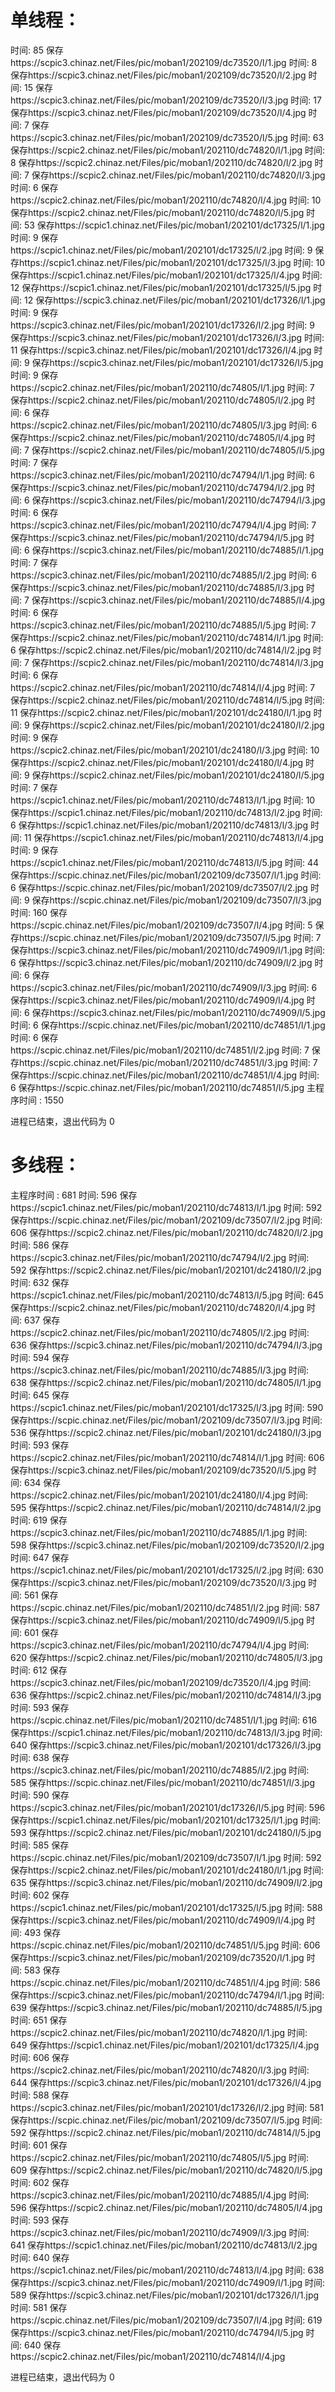 # 单线程：
时间: 85  保存https://scpic3.chinaz.net/Files/pic/moban1/202109/dc73520/l/1.jpg
时间: 8  保存https://scpic3.chinaz.net/Files/pic/moban1/202109/dc73520/l/2.jpg
时间: 15  保存https://scpic3.chinaz.net/Files/pic/moban1/202109/dc73520/l/3.jpg
时间: 17  保存https://scpic3.chinaz.net/Files/pic/moban1/202109/dc73520/l/4.jpg
时间: 7  保存https://scpic3.chinaz.net/Files/pic/moban1/202109/dc73520/l/5.jpg
时间: 63  保存https://scpic2.chinaz.net/Files/pic/moban1/202110/dc74820/l/1.jpg
时间: 8  保存https://scpic2.chinaz.net/Files/pic/moban1/202110/dc74820/l/2.jpg
时间: 7  保存https://scpic2.chinaz.net/Files/pic/moban1/202110/dc74820/l/3.jpg
时间: 6  保存https://scpic2.chinaz.net/Files/pic/moban1/202110/dc74820/l/4.jpg
时间: 10  保存https://scpic2.chinaz.net/Files/pic/moban1/202110/dc74820/l/5.jpg
时间: 53  保存https://scpic1.chinaz.net/Files/pic/moban1/202101/dc17325/l/1.jpg
时间: 9  保存https://scpic1.chinaz.net/Files/pic/moban1/202101/dc17325/l/2.jpg
时间: 9  保存https://scpic1.chinaz.net/Files/pic/moban1/202101/dc17325/l/3.jpg
时间: 10  保存https://scpic1.chinaz.net/Files/pic/moban1/202101/dc17325/l/4.jpg
时间: 12  保存https://scpic1.chinaz.net/Files/pic/moban1/202101/dc17325/l/5.jpg
时间: 12  保存https://scpic3.chinaz.net/Files/pic/moban1/202101/dc17326/l/1.jpg
时间: 9  保存https://scpic3.chinaz.net/Files/pic/moban1/202101/dc17326/l/2.jpg
时间: 9  保存https://scpic3.chinaz.net/Files/pic/moban1/202101/dc17326/l/3.jpg
时间: 11  保存https://scpic3.chinaz.net/Files/pic/moban1/202101/dc17326/l/4.jpg
时间: 9  保存https://scpic3.chinaz.net/Files/pic/moban1/202101/dc17326/l/5.jpg
时间: 9  保存https://scpic2.chinaz.net/Files/pic/moban1/202110/dc74805/l/1.jpg
时间: 7  保存https://scpic2.chinaz.net/Files/pic/moban1/202110/dc74805/l/2.jpg
时间: 6  保存https://scpic2.chinaz.net/Files/pic/moban1/202110/dc74805/l/3.jpg
时间: 6  保存https://scpic2.chinaz.net/Files/pic/moban1/202110/dc74805/l/4.jpg
时间: 7  保存https://scpic2.chinaz.net/Files/pic/moban1/202110/dc74805/l/5.jpg
时间: 7  保存https://scpic3.chinaz.net/Files/pic/moban1/202110/dc74794/l/1.jpg
时间: 6  保存https://scpic3.chinaz.net/Files/pic/moban1/202110/dc74794/l/2.jpg
时间: 6  保存https://scpic3.chinaz.net/Files/pic/moban1/202110/dc74794/l/3.jpg
时间: 6  保存https://scpic3.chinaz.net/Files/pic/moban1/202110/dc74794/l/4.jpg
时间: 7  保存https://scpic3.chinaz.net/Files/pic/moban1/202110/dc74794/l/5.jpg
时间: 6  保存https://scpic3.chinaz.net/Files/pic/moban1/202110/dc74885/l/1.jpg
时间: 7  保存https://scpic3.chinaz.net/Files/pic/moban1/202110/dc74885/l/2.jpg
时间: 6  保存https://scpic3.chinaz.net/Files/pic/moban1/202110/dc74885/l/3.jpg
时间: 7  保存https://scpic3.chinaz.net/Files/pic/moban1/202110/dc74885/l/4.jpg
时间: 6  保存https://scpic3.chinaz.net/Files/pic/moban1/202110/dc74885/l/5.jpg
时间: 7  保存https://scpic2.chinaz.net/Files/pic/moban1/202110/dc74814/l/1.jpg
时间: 6  保存https://scpic2.chinaz.net/Files/pic/moban1/202110/dc74814/l/2.jpg
时间: 7  保存https://scpic2.chinaz.net/Files/pic/moban1/202110/dc74814/l/3.jpg
时间: 6  保存https://scpic2.chinaz.net/Files/pic/moban1/202110/dc74814/l/4.jpg
时间: 7  保存https://scpic2.chinaz.net/Files/pic/moban1/202110/dc74814/l/5.jpg
时间: 11  保存https://scpic2.chinaz.net/Files/pic/moban1/202101/dc24180/l/1.jpg
时间: 9  保存https://scpic2.chinaz.net/Files/pic/moban1/202101/dc24180/l/2.jpg
时间: 9  保存https://scpic2.chinaz.net/Files/pic/moban1/202101/dc24180/l/3.jpg
时间: 10  保存https://scpic2.chinaz.net/Files/pic/moban1/202101/dc24180/l/4.jpg
时间: 9  保存https://scpic2.chinaz.net/Files/pic/moban1/202101/dc24180/l/5.jpg
时间: 7  保存https://scpic1.chinaz.net/Files/pic/moban1/202110/dc74813/l/1.jpg
时间: 10  保存https://scpic1.chinaz.net/Files/pic/moban1/202110/dc74813/l/2.jpg
时间: 6  保存https://scpic1.chinaz.net/Files/pic/moban1/202110/dc74813/l/3.jpg
时间: 11  保存https://scpic1.chinaz.net/Files/pic/moban1/202110/dc74813/l/4.jpg
时间: 9  保存https://scpic1.chinaz.net/Files/pic/moban1/202110/dc74813/l/5.jpg
时间: 44  保存https://scpic.chinaz.net/Files/pic/moban1/202109/dc73507/l/1.jpg
时间: 6  保存https://scpic.chinaz.net/Files/pic/moban1/202109/dc73507/l/2.jpg
时间: 9  保存https://scpic.chinaz.net/Files/pic/moban1/202109/dc73507/l/3.jpg
时间: 160  保存https://scpic.chinaz.net/Files/pic/moban1/202109/dc73507/l/4.jpg
时间: 5  保存https://scpic.chinaz.net/Files/pic/moban1/202109/dc73507/l/5.jpg
时间: 7  保存https://scpic3.chinaz.net/Files/pic/moban1/202110/dc74909/l/1.jpg
时间: 6  保存https://scpic3.chinaz.net/Files/pic/moban1/202110/dc74909/l/2.jpg
时间: 6  保存https://scpic3.chinaz.net/Files/pic/moban1/202110/dc74909/l/3.jpg
时间: 6  保存https://scpic3.chinaz.net/Files/pic/moban1/202110/dc74909/l/4.jpg
时间: 6  保存https://scpic3.chinaz.net/Files/pic/moban1/202110/dc74909/l/5.jpg
时间: 6  保存https://scpic.chinaz.net/Files/pic/moban1/202110/dc74851/l/1.jpg
时间: 6  保存https://scpic.chinaz.net/Files/pic/moban1/202110/dc74851/l/2.jpg
时间: 7  保存https://scpic.chinaz.net/Files/pic/moban1/202110/dc74851/l/3.jpg
时间: 7  保存https://scpic.chinaz.net/Files/pic/moban1/202110/dc74851/l/4.jpg
时间: 6  保存https://scpic.chinaz.net/Files/pic/moban1/202110/dc74851/l/5.jpg
主程序时间 : 1550

进程已结束，退出代码为 0





# 多线程：
主程序时间 : 681
时间: 596  保存https://scpic1.chinaz.net/Files/pic/moban1/202110/dc74813/l/1.jpg
时间: 592  保存https://scpic.chinaz.net/Files/pic/moban1/202109/dc73507/l/2.jpg
时间: 606  保存https://scpic2.chinaz.net/Files/pic/moban1/202110/dc74820/l/2.jpg
时间: 586  保存https://scpic3.chinaz.net/Files/pic/moban1/202110/dc74794/l/2.jpg
时间: 592  保存https://scpic2.chinaz.net/Files/pic/moban1/202101/dc24180/l/2.jpg
时间: 632  保存https://scpic1.chinaz.net/Files/pic/moban1/202110/dc74813/l/5.jpg
时间: 645  保存https://scpic2.chinaz.net/Files/pic/moban1/202110/dc74820/l/4.jpg
时间: 637  保存https://scpic2.chinaz.net/Files/pic/moban1/202110/dc74805/l/2.jpg
时间: 636  保存https://scpic3.chinaz.net/Files/pic/moban1/202110/dc74794/l/3.jpg
时间: 594  保存https://scpic3.chinaz.net/Files/pic/moban1/202110/dc74885/l/3.jpg
时间: 638  保存https://scpic2.chinaz.net/Files/pic/moban1/202110/dc74805/l/1.jpg
时间: 645  保存https://scpic1.chinaz.net/Files/pic/moban1/202101/dc17325/l/3.jpg
时间: 590  保存https://scpic.chinaz.net/Files/pic/moban1/202109/dc73507/l/3.jpg
时间: 536  保存https://scpic2.chinaz.net/Files/pic/moban1/202101/dc24180/l/3.jpg
时间: 593  保存https://scpic2.chinaz.net/Files/pic/moban1/202110/dc74814/l/1.jpg
时间: 606  保存https://scpic3.chinaz.net/Files/pic/moban1/202109/dc73520/l/5.jpg
时间: 634  保存https://scpic2.chinaz.net/Files/pic/moban1/202101/dc24180/l/4.jpg
时间: 595  保存https://scpic2.chinaz.net/Files/pic/moban1/202110/dc74814/l/2.jpg
时间: 619  保存https://scpic3.chinaz.net/Files/pic/moban1/202110/dc74885/l/1.jpg
时间: 598  保存https://scpic3.chinaz.net/Files/pic/moban1/202109/dc73520/l/2.jpg
时间: 647  保存https://scpic1.chinaz.net/Files/pic/moban1/202101/dc17325/l/2.jpg
时间: 630  保存https://scpic3.chinaz.net/Files/pic/moban1/202109/dc73520/l/3.jpg
时间: 561  保存https://scpic.chinaz.net/Files/pic/moban1/202110/dc74851/l/2.jpg
时间: 587  保存https://scpic3.chinaz.net/Files/pic/moban1/202110/dc74909/l/5.jpg
时间: 601  保存https://scpic3.chinaz.net/Files/pic/moban1/202110/dc74794/l/4.jpg
时间: 620  保存https://scpic2.chinaz.net/Files/pic/moban1/202110/dc74805/l/3.jpg
时间: 612  保存https://scpic3.chinaz.net/Files/pic/moban1/202109/dc73520/l/4.jpg
时间: 636  保存https://scpic2.chinaz.net/Files/pic/moban1/202110/dc74814/l/3.jpg
时间: 593  保存https://scpic.chinaz.net/Files/pic/moban1/202110/dc74851/l/1.jpg
时间: 616  保存https://scpic1.chinaz.net/Files/pic/moban1/202110/dc74813/l/3.jpg
时间: 640  保存https://scpic3.chinaz.net/Files/pic/moban1/202101/dc17326/l/3.jpg
时间: 638  保存https://scpic3.chinaz.net/Files/pic/moban1/202110/dc74885/l/2.jpg
时间: 585  保存https://scpic.chinaz.net/Files/pic/moban1/202110/dc74851/l/3.jpg
时间: 590  保存https://scpic3.chinaz.net/Files/pic/moban1/202101/dc17326/l/5.jpg
时间: 596  保存https://scpic1.chinaz.net/Files/pic/moban1/202101/dc17325/l/1.jpg
时间: 593  保存https://scpic2.chinaz.net/Files/pic/moban1/202101/dc24180/l/5.jpg
时间: 585  保存https://scpic.chinaz.net/Files/pic/moban1/202109/dc73507/l/1.jpg
时间: 592  保存https://scpic2.chinaz.net/Files/pic/moban1/202101/dc24180/l/1.jpg
时间: 635  保存https://scpic3.chinaz.net/Files/pic/moban1/202110/dc74909/l/2.jpg
时间: 602  保存https://scpic1.chinaz.net/Files/pic/moban1/202101/dc17325/l/5.jpg
时间: 588  保存https://scpic3.chinaz.net/Files/pic/moban1/202110/dc74909/l/4.jpg
时间: 493  保存https://scpic.chinaz.net/Files/pic/moban1/202110/dc74851/l/5.jpg
时间: 606  保存https://scpic3.chinaz.net/Files/pic/moban1/202109/dc73520/l/1.jpg
时间: 583  保存https://scpic.chinaz.net/Files/pic/moban1/202110/dc74851/l/4.jpg
时间: 586  保存https://scpic3.chinaz.net/Files/pic/moban1/202110/dc74794/l/1.jpg
时间: 639  保存https://scpic3.chinaz.net/Files/pic/moban1/202110/dc74885/l/5.jpg
时间: 651  保存https://scpic2.chinaz.net/Files/pic/moban1/202110/dc74820/l/1.jpg
时间: 649  保存https://scpic1.chinaz.net/Files/pic/moban1/202101/dc17325/l/4.jpg
时间: 606  保存https://scpic2.chinaz.net/Files/pic/moban1/202110/dc74820/l/3.jpg
时间: 644  保存https://scpic3.chinaz.net/Files/pic/moban1/202101/dc17326/l/4.jpg
时间: 588  保存https://scpic3.chinaz.net/Files/pic/moban1/202101/dc17326/l/2.jpg
时间: 581  保存https://scpic.chinaz.net/Files/pic/moban1/202109/dc73507/l/5.jpg
时间: 592  保存https://scpic2.chinaz.net/Files/pic/moban1/202110/dc74814/l/5.jpg
时间: 601  保存https://scpic2.chinaz.net/Files/pic/moban1/202110/dc74805/l/5.jpg
时间: 609  保存https://scpic2.chinaz.net/Files/pic/moban1/202110/dc74820/l/5.jpg
时间: 602  保存https://scpic3.chinaz.net/Files/pic/moban1/202110/dc74885/l/4.jpg
时间: 596  保存https://scpic2.chinaz.net/Files/pic/moban1/202110/dc74805/l/4.jpg
时间: 593  保存https://scpic3.chinaz.net/Files/pic/moban1/202110/dc74909/l/3.jpg
时间: 641  保存https://scpic1.chinaz.net/Files/pic/moban1/202110/dc74813/l/2.jpg
时间: 640  保存https://scpic1.chinaz.net/Files/pic/moban1/202110/dc74813/l/4.jpg
时间: 638  保存https://scpic3.chinaz.net/Files/pic/moban1/202110/dc74909/l/1.jpg
时间: 589  保存https://scpic3.chinaz.net/Files/pic/moban1/202101/dc17326/l/1.jpg
时间: 581  保存https://scpic.chinaz.net/Files/pic/moban1/202109/dc73507/l/4.jpg
时间: 619  保存https://scpic3.chinaz.net/Files/pic/moban1/202110/dc74794/l/5.jpg
时间: 640  保存https://scpic2.chinaz.net/Files/pic/moban1/202110/dc74814/l/4.jpg

进程已结束，退出代码为 0
